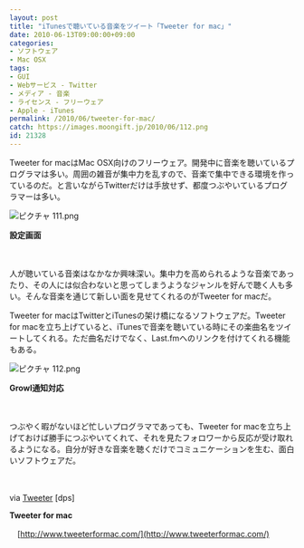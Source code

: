 ```yaml
---
layout: post
title: "iTunesで聴いている音楽をツイート「Tweeter for mac」"
date: 2010-06-13T09:00:00+09:00
categories:
- ソフトウェア
- Mac OSX
tags: 
- GUI
- Webサービス - Twitter
- メディア - 音楽
- ライセンス - フリーウェア
- Apple - iTunes
permalink: /2010/06/tweeter-for-mac/
catch: https://images.moongift.jp/2010/06/112.png
id: 21328
---
```

Tweeter for macはMac OSX向けのフリーウェア。開発中に音楽を聴いているプログラマは多い。周囲の雑音が集中力を乱すので、音楽で集中できる環境を作っているのだ。と言いながらTwitterだけは手放せず、都度つぶやいているプログラマーは多い。

  

![ピクチャ 111.png](https://images.moongift.jp/2010/06/111.png)  
  
**設定画面**

  

　

  

人が聴いている音楽はなかなか興味深い。集中力を高められるような音楽であったり、その人には似合わないと思ってしまうようなジャンルを好んで聴く人も多い。そんな音楽を通じて新しい面を見せてくれるのがTweeter for macだ。

  
<!--more-->

Tweeter for macはTwitterとiTunesの架け橋になるソフトウェアだ。Tweeter for macを立ち上げていると、iTunesで音楽を聴いている時にその楽曲名をツイートしてくれる。ただ曲名だけでなく、Last.fmへのリンクを付けてくれる機能もある。

  

![ピクチャ 112.png](https://images.moongift.jp/2010/06/112.png)  
  
**Growl通知対応**

  

　

  

つぶやく暇がないほど忙しいプログラマであっても、Tweeter for macを立ち上げておけば勝手につぶやいてくれて、それを見たフォロワーから反応が受け取れるようになる。自分が好きな音楽を聴くだけでコミュニケーションを生む、面白いソフトウェアだ。

  

　

  

via [Tweeter](http://dpsmac.com/9650) [dps]

  

**Tweeter for mac**  
  
　[http://www.tweeterformac.com/](http://www.tweeterformac.com/)

  
